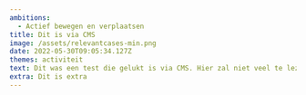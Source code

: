 ```yaml
---
ambitions: 
  - Actief bewegen en verplaatsen
title: Dit is via CMS
image: /assets/relevantcases-min.png
date: 2022-05-30T09:05:34.127Z
themes: activiteit
text: Dit was een test die gelukt is via CMS. Hier zal niet veel te lezen zijn.
extra: Dit is extra
---
```

